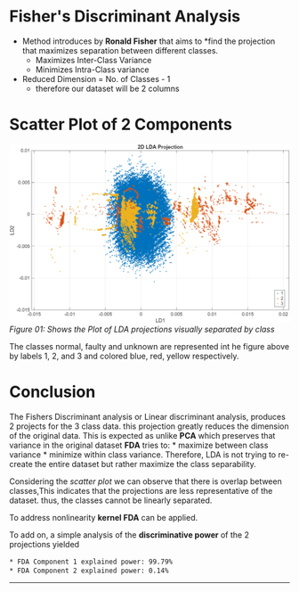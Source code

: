 # Fisher's Discriminant Analysis
* Method introduces by **Ronald Fisher** that aims to *find the projection that maximizes separation between different classes.
    * Maximizes Inter-Class Variance
    * Minimizes Intra-Class variance
* Reduced Dimension = No. of Classes - 1
    * therefore our dataset will be 2 columns

# Scatter Plot of 2 Components
![Scatter Plot of LDA projections](lda.png)
*Figure 01: Shows the Plot of LDA projections visually separated by class*

The classes normal, faulty and unknown are represented int he figure above by labels 1, 2, and 3 and colored blue, red, yellow respectively.

# Conclusion
The Fishers Discriminant analysis or Linear discriminant analysis, produces 2 projects for the 3 class data. this projection greatly reduces the dimension of the original data. This is expected as unlike **PCA** which preserves that variance in the original dataset **FDA** tries to:
    * maximize between class variance
    * minimize within class variance.
Therefore, LDA is not trying to re-create the entire dataset but rather maximize the class separability.

Considering the *scatter plot* we can observe that there is overlap between classes,This indicates that the projections are less representative of the dataset. thus, the classes cannot be linearly separated.

To address nonlinearity **kernel FDA** can be applied.

To add on, a simple analysis of the **discriminative power** of the 2 projections yielded 

    * FDA Component 1 explained power: 99.79%
    * FDA Component 2 explained power: 0.14%

---